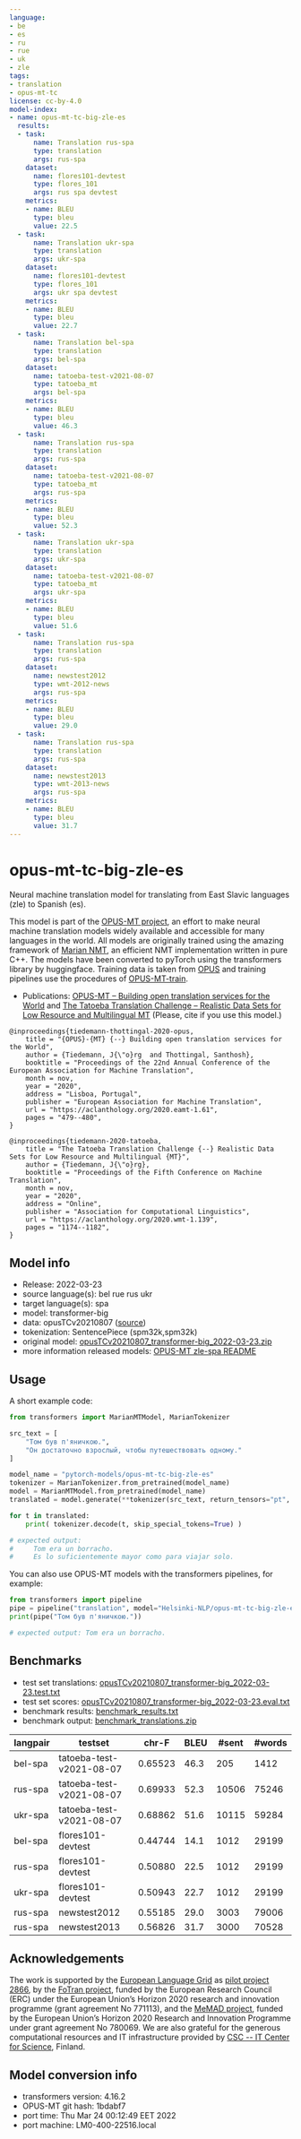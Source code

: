 ```yaml
---
language:
- be
- es
- ru
- rue
- uk
- zle
tags:
- translation
- opus-mt-tc
license: cc-by-4.0
model-index:
- name: opus-mt-tc-big-zle-es
  results:
  - task:
      name: Translation rus-spa
      type: translation
      args: rus-spa
    dataset:
      name: flores101-devtest
      type: flores_101
      args: rus spa devtest
    metrics:
    - name: BLEU
      type: bleu
      value: 22.5
  - task:
      name: Translation ukr-spa
      type: translation
      args: ukr-spa
    dataset:
      name: flores101-devtest
      type: flores_101
      args: ukr spa devtest
    metrics:
    - name: BLEU
      type: bleu
      value: 22.7
  - task:
      name: Translation bel-spa
      type: translation
      args: bel-spa
    dataset:
      name: tatoeba-test-v2021-08-07
      type: tatoeba_mt
      args: bel-spa
    metrics:
    - name: BLEU
      type: bleu
      value: 46.3
  - task:
      name: Translation rus-spa
      type: translation
      args: rus-spa
    dataset:
      name: tatoeba-test-v2021-08-07
      type: tatoeba_mt
      args: rus-spa
    metrics:
    - name: BLEU
      type: bleu
      value: 52.3
  - task:
      name: Translation ukr-spa
      type: translation
      args: ukr-spa
    dataset:
      name: tatoeba-test-v2021-08-07
      type: tatoeba_mt
      args: ukr-spa
    metrics:
    - name: BLEU
      type: bleu
      value: 51.6
  - task:
      name: Translation rus-spa
      type: translation
      args: rus-spa
    dataset:
      name: newstest2012
      type: wmt-2012-news
      args: rus-spa
    metrics:
    - name: BLEU
      type: bleu
      value: 29.0
  - task:
      name: Translation rus-spa
      type: translation
      args: rus-spa
    dataset:
      name: newstest2013
      type: wmt-2013-news
      args: rus-spa
    metrics:
    - name: BLEU
      type: bleu
      value: 31.7
---
```

# opus-mt-tc-big-zle-es

Neural machine translation model for translating from East Slavic languages (zle) to Spanish (es).

This model is part of the [OPUS-MT project](https://github.com/Helsinki-NLP/Opus-MT), an effort to make neural machine translation models widely available and accessible for many languages in the world. All models are originally trained using the amazing framework of [Marian NMT](https://marian-nmt.github.io/), an efficient NMT implementation written in pure C++. The models have been converted to pyTorch using the transformers library by huggingface. Training data is taken from [OPUS](https://opus.nlpl.eu/) and training pipelines use the procedures of [OPUS-MT-train](https://github.com/Helsinki-NLP/Opus-MT-train).

* Publications: [OPUS-MT – Building open translation services for the World](https://aclanthology.org/2020.eamt-1.61/) and [The Tatoeba Translation Challenge – Realistic Data Sets for Low Resource and Multilingual MT](https://aclanthology.org/2020.wmt-1.139/) (Please, cite if you use this model.)

```
@inproceedings{tiedemann-thottingal-2020-opus,
    title = "{OPUS}-{MT} {--} Building open translation services for the World",
    author = {Tiedemann, J{\"o}rg  and Thottingal, Santhosh},
    booktitle = "Proceedings of the 22nd Annual Conference of the European Association for Machine Translation",
    month = nov,
    year = "2020",
    address = "Lisboa, Portugal",
    publisher = "European Association for Machine Translation",
    url = "https://aclanthology.org/2020.eamt-1.61",
    pages = "479--480",
}

@inproceedings{tiedemann-2020-tatoeba,
    title = "The Tatoeba Translation Challenge {--} Realistic Data Sets for Low Resource and Multilingual {MT}",
    author = {Tiedemann, J{\"o}rg},
    booktitle = "Proceedings of the Fifth Conference on Machine Translation",
    month = nov,
    year = "2020",
    address = "Online",
    publisher = "Association for Computational Linguistics",
    url = "https://aclanthology.org/2020.wmt-1.139",
    pages = "1174--1182",
}
```

## Model info

* Release: 2022-03-23
* source language(s): bel rue rus ukr
* target language(s): spa
* model: transformer-big
* data: opusTCv20210807 ([source](https://github.com/Helsinki-NLP/Tatoeba-Challenge))
* tokenization: SentencePiece (spm32k,spm32k)
* original model: [opusTCv20210807_transformer-big_2022-03-23.zip](https://object.pouta.csc.fi/Tatoeba-MT-models/zle-spa/opusTCv20210807_transformer-big_2022-03-23.zip)
* more information released models: [OPUS-MT zle-spa README](https://github.com/Helsinki-NLP/Tatoeba-Challenge/tree/master/models/zle-spa/README.md)

## Usage

A short example code:

```python
from transformers import MarianMTModel, MarianTokenizer

src_text = [
    "Том був п'яничкою.",
    "Он достаточно взрослый, чтобы путешествовать одному."
]

model_name = "pytorch-models/opus-mt-tc-big-zle-es"
tokenizer = MarianTokenizer.from_pretrained(model_name)
model = MarianMTModel.from_pretrained(model_name)
translated = model.generate(**tokenizer(src_text, return_tensors="pt", padding=True))

for t in translated:
    print( tokenizer.decode(t, skip_special_tokens=True) )

# expected output:
#     Tom era un borracho.
#     Es lo suficientemente mayor como para viajar solo.
```

You can also use OPUS-MT models with the transformers pipelines, for example:

```python
from transformers import pipeline
pipe = pipeline("translation", model="Helsinki-NLP/opus-mt-tc-big-zle-es")
print(pipe("Том був п'яничкою."))

# expected output: Tom era un borracho.
```

## Benchmarks

* test set translations: [opusTCv20210807_transformer-big_2022-03-23.test.txt](https://object.pouta.csc.fi/Tatoeba-MT-models/zle-spa/opusTCv20210807_transformer-big_2022-03-23.test.txt)
* test set scores: [opusTCv20210807_transformer-big_2022-03-23.eval.txt](https://object.pouta.csc.fi/Tatoeba-MT-models/zle-spa/opusTCv20210807_transformer-big_2022-03-23.eval.txt)
* benchmark results: [benchmark_results.txt](benchmark_results.txt)
* benchmark output: [benchmark_translations.zip](benchmark_translations.zip)

| langpair | testset | chr-F | BLEU  | #sent | #words |
|----------|---------|-------|-------|-------|--------|
| bel-spa | tatoeba-test-v2021-08-07 | 0.65523 | 46.3 | 205 | 1412 |
| rus-spa | tatoeba-test-v2021-08-07 | 0.69933 | 52.3 | 10506 | 75246 |
| ukr-spa | tatoeba-test-v2021-08-07 | 0.68862 | 51.6 | 10115 | 59284 |
| bel-spa | flores101-devtest | 0.44744 | 14.1 | 1012 | 29199 |
| rus-spa | flores101-devtest | 0.50880 | 22.5 | 1012 | 29199 |
| ukr-spa | flores101-devtest | 0.50943 | 22.7 | 1012 | 29199 |
| rus-spa | newstest2012 | 0.55185 | 29.0 | 3003 | 79006 |
| rus-spa | newstest2013 | 0.56826 | 31.7 | 3000 | 70528 |

## Acknowledgements

The work is supported by the [European Language Grid](https://www.european-language-grid.eu/) as [pilot project 2866](https://live.european-language-grid.eu/catalogue/#/resource/projects/2866), by the [FoTran project](https://www.helsinki.fi/en/researchgroups/natural-language-understanding-with-cross-lingual-grounding), funded by the European Research Council (ERC) under the European Union’s Horizon 2020 research and innovation programme (grant agreement No 771113), and the [MeMAD project](https://memad.eu/), funded by the European Union’s Horizon 2020 Research and Innovation Programme under grant agreement No 780069. We are also grateful for the generous computational resources and IT infrastructure provided by [CSC -- IT Center for Science](https://www.csc.fi/), Finland.

## Model conversion info

* transformers version: 4.16.2
* OPUS-MT git hash: 1bdabf7
* port time: Thu Mar 24 00:12:49 EET 2022
* port machine: LM0-400-22516.local
